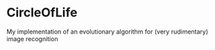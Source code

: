 CircleOfLife
============

My implementation of an evolutionary algorithm for (very rudimentary) image recognition
